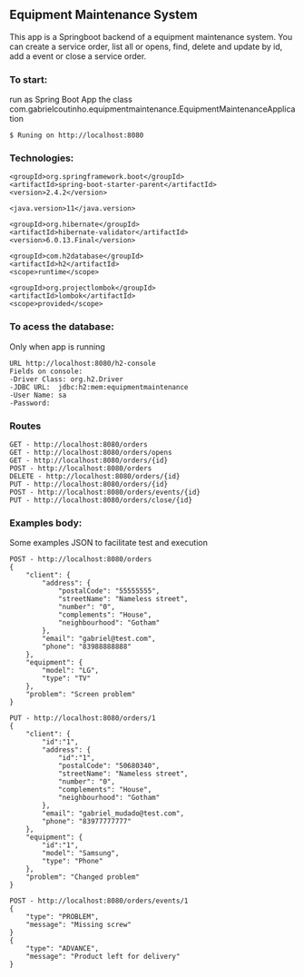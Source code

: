 ## Equipment Maintenance System
This app is a Springboot backend of a equipment maintenance system. You can create a service order, list all or opens, find, delete and update by id, add a event or close a service order. 

### To start:

run as Spring Boot App the class com.gabrielcoutinho.equipmentmaintenance.EquipmentMaintenanceApplication

```shell
$ Runing on http://localhost:8080
```

### Technologies:

```shell
<groupId>org.springframework.boot</groupId>
<artifactId>spring-boot-starter-parent</artifactId>
<version>2.4.2</version>
```
```shell
<java.version>11</java.version>
```
```shell
<groupId>org.hibernate</groupId>
<artifactId>hibernate-validator</artifactId>
<version>6.0.13.Final</version>
```
```shell
<groupId>com.h2database</groupId>
<artifactId>h2</artifactId>
<scope>runtime</scope>
```
```shell
<groupId>org.projectlombok</groupId>
<artifactId>lombok</artifactId>
<scope>provided</scope>
```
### To acess the database:

Only when app is running <br />
```shell
URL http://localhost:8080/h2-console
Fields on console: 
-Driver Class: org.h2.Driver 
-JDBC URL:	jdbc:h2:mem:equipmentmaintenance
-User Name: sa
-Password:
```
### Routes
```shell
GET - http://localhost:8080/orders
GET - http://localhost:8080/orders/opens
GET - http://localhost:8080/orders/{id}
POST - http://localhost:8080/orders
DELETE - http://localhost:8080/orders/{id}
PUT - http://localhost:8080/orders/{id}
POST - http://localhost:8080/orders/events/{id}
PUT - http://localhost:8080/orders/close/{id}
```

### Examples body:
Some examples JSON to facilitate test and execution <br />

```shell
POST - http://localhost:8080/orders
{
    "client": {
        "address": {
            "postalCode": "55555555",
            "streetName": "Nameless street",
            "number": "0",
            "complements": "House",
            "neighbourhood": "Gotham"
        },
        "email": "gabriel@test.com",
        "phone": "83988888888"
    },
    "equipment": {
        "model": "LG",
        "type": "TV"
    },
    "problem": "Screen problem"
}
```

```shell
PUT - http://localhost:8080/orders/1
{
    "client": {
        "id":"1",
        "address": {
            "id":"1",
            "postalCode": "50680340",
            "streetName": "Nameless street",
            "number": "0",
            "complements": "House",
            "neighbourhood": "Gotham"
        },
        "email": "gabriel_mudado@test.com",
        "phone": "83977777777"
    },
    "equipment": {
        "id":"1",
        "model": "Samsung",
        "type": "Phone"
    },
    "problem": "Changed problem"
}
```

```shell
POST - http://localhost:8080/orders/events/1
{
    "type": "PROBLEM",
    "message": "Missing screw"
}
{
    "type": "ADVANCE",
    "message": "Product left for delivery"
}
```
